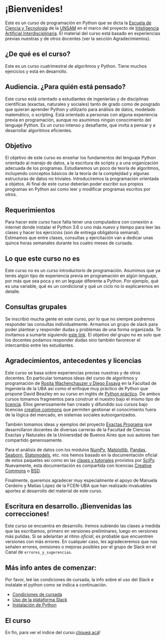 # ¡Bienvenides!

Este es un curso de programación en Python que se dicta la [Escuela de Ciencia y Tecnología](http://www.unsam.edu.ar/escuelas/ciencia/) de la [UNSAM](https://www.unsam.edu.ar/) en el marco del proyecto de [Inteligencia Artificial Interdisciplinaria](http://noticias.unsam.edu.ar/2019/09/16/la-unsam-piensa-la-inteligencia-artificial-interdisciplinaria/). El material del curso está basado en experiencias previas nuestras y de otros docentes (ver la sección Agradecimientos).

## ¿De qué es el curso?

Este es un curso cuatrimestral de algoritmos y Python. Tiene muchos ejercicios y está en desarrollo.

## Audiencia. ¿Para quién está pensado?

Este curso está orientado a estudiantes de ingenierías y de disciplinas científicas (exactas, naturales y sociales) tanto de grado como de posgrado que quieran aprender Python y utilizarlo para análisis de datos, modelado matemático, o scripting. Está orientado a personas con alguna experiencia previa en programación, aunque no asumimos ningún conocimiento del lenguaje Python. Es un curso intenso y desafiante, que invita a pensar y a desarrollar algoritmos eficientes.

## Objetivo

El objetivo de este curso es enseñar los fundamentos del lenguaje Python orientado al manejo de datos, a la escritura de scripts y a una organización adecuada de los programas. Estudiaremos un poco de teoría de algoritmos, incluyendo conceptos básicos de la teoría de la complejidad y algunas estructuras de datos no triviales. Introduciremos la programación orientada a objetos. Al final de este curso deberían poder escribir sus propios programas en Python así como leer y modificar programas escritos por otros.

## Requerimientos

Para hacer este curso hace falta tener una computadora con conexión a internet donde instalar el Python 3.6 o uno más nuevo y tiempo para leer las clases y hacer los ejercicios (son de entrega obligatoria semanal). Estimamos que entre clases, consultas y ejercitación van a dedicar unas quince horas semanales durante los cuatro meses de cursada. 

## Lo que este curso no es

Este curso no es un curso introductorio de programación. Asumimos que ya tenés algún tipo de experiencia previa en programación en algún lenguaje, por más que sea poca y en un leguaje diferente a Python. Por ejemplo, qué es una variable, qué es un condicional y qué un ciclo no lo explicaremos en detalle.

## Consultas grupales

Se inscribió mucha gente en este curso, por lo que no siempre podremos responder las consultas individualmente. Armamos un grupo de slack para poder plantear y responder dudas y problemas de una forma organizada. Te invitamos a sumarte siguiendo [este link](./Slack.md#grupo-de-slack---información-y-consultas). El objetivo del grupo no es solo que los docentes podamos responder dudas sino también favorecer el intercambio entre les estudiantes.

## Agradecimientos, antecedentes y licencias

Este curso se basa sobre experiencias previas nuestras y de otros docentes. En particular tomamos ideas del curso de algoritmos y programación de [Rosita Wachenchauzer y Diego Essaya](https://algoritmos1rw.ddns.net/) en la Facultad de Ingeniería de la UBA así como el enfoque muy práctico de Python que propone David Beazley en su curso en inglés de [Python práctico](https://github.com/dabeaz-course/practical-python). De ambos cursos tomamos fragmentos para construir el nuestro bajo el mismo tipo de [licencia](./LICENSE.md). Ellos generosamente han creado y difundido sus cursos bajo licencias [creative commons](http://www.creativecommons.org.ar/) que permiten gestionar el conocimiento fuera de la lógica del mercado, en sistemas sociales autoorganizados.

También tomamos ideas y ejemplos del proyecto [Exactas Programa](http://exactasprograma.exactas.uba.ar/) que desarrollaron docentes de diversas carreras de la Facultad de Ciencias Exactas y Naturales de la Universidad de Buenos Aires que sus autores han compartido generosamente. 

Para el análisis de datos con los módulos [NumPy](https://numpy.org/doc/), [Matplotlib](https://matplotlib.org/contents.html), [Pandas](https://pandas.pydata.org/pandas-docs/stable/), [Seaborn](http://seaborn.pydata.org/), [Statsmodels](https://www.statsmodels.org/stable/user-guide.html), etc. nos hemos basado en la documentación oficial de estos paquetes así como en las [clases y tutoriales](https://scipy-lectures.org/index.html) provistos por [SciPy](https://www.scipy.org/). Nuevamente, esta documentación es compartida con licencias [Creative Commons](https://es.wikipedia.org/wiki/Licencias_Creative_Commons) o [BSD](https://es.wikipedia.org/wiki/Licencia_BSD).

Finalmente, queremos agradecer muy especialmente el apoyo de Manuela Cerdeiro y Matias López de la FCEN-UBA que han realizado invaluables aportes al desarrollo del material de este curso.

## Escritura en desarrollo. ¡Bienvenidas las correcciones!
Este curso se encuentra en desarrollo. Iremos subiendo las clases a medida que las escribamos, primero en versiones preliminares, luego en versiones más pulidas. Si se adelantan al ritmo *oficial*, es probable que encuentren versiones con más errores. En cualquier caso, les agradeceremos que nos señalen errores, omisiones o mejoras posibles por el grupo de Slack en el Canal de `errores_y_sugerencias`.

## Más info antes de comenzar:
Por favor, leé las condiciones de cursada, la info sobre el uso del Slack e instalate el python como se indica a continuación.
* [Condiciones de cursada](./Cursada.md#condiciones-de-cursada)
* [Uso de la plataforma Slack](https://github.com/python-unsam/Programacion_en_Python_UNSAM/blob/master/Notas/Slack.md#grupo-de-slack---informaci%C3%B3n-y-consultas)
* [Instalación de Python](./Instalacion.md#instalación-del-software-y-organización-interna-del-curso)

## El curso
En fin, para ver el índice del curso [cliqueá acá](./Contenidos.md#curso-de-programación-en-python)!
